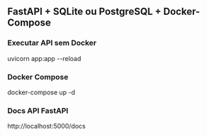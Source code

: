 ## FastAPI + SQLite ou PostgreSQL + Docker-Compose

### Executar API sem Docker
uvicorn app:app --reload  

### Docker Compose
docker-compose up -d

### Docs API FastAPI
http://localhost:5000/docs
